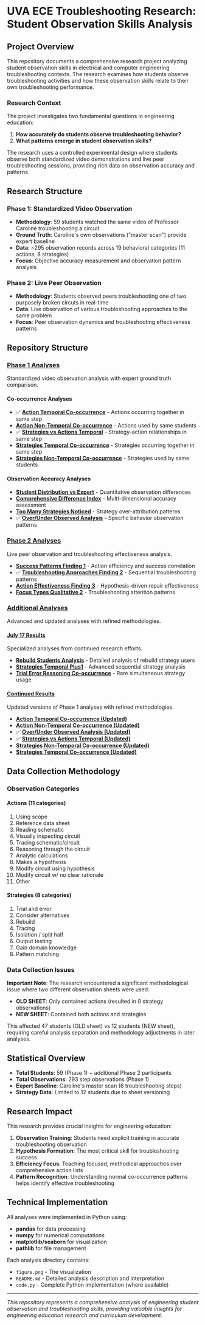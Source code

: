 # UVA ECE Troubleshooting Research: Student Observation Skills Analysis

## Project Overview

This repository documents a comprehensive research project analyzing student observation skills in electrical and computer engineering troubleshooting contexts. The research examines how students observe troubleshooting activities and how these observation skills relate to their own troubleshooting performance.

### Research Context

The project investigates two fundamental questions in engineering education:
1. **How accurately do students observe troubleshooting behavior?**
2. **What patterns emerge in student observation skills?**

The research uses a controlled experimental design where students observe both standardized video demonstrations and live peer troubleshooting sessions, providing rich data on observation accuracy and patterns.

## Research Structure

### Phase 1: Standardized Video Observation
- **Methodology**: 59 students watched the same video of Professor Caroline troubleshooting a circuit
- **Ground Truth**: Caroline's own observations ("master scan") provide expert baseline
- **Data**: ~295 observation records across 19 behavioral categories (11 actions, 8 strategies)
- **Focus**: Objective accuracy measurement and observation pattern analysis

### Phase 2: Live Peer Observation  
- **Methodology**: Students observed peers troubleshooting one of two purposely broken circuts in real-time
- **Data**: Live observation of various troubleshooting approaches to the same problem
- **Focus**: Peer observation dynamics and troubleshooting effectiveness patterns

## Repository Structure

### [Phase 1 Analyses](./Phase_1/)
Standardized video observation analysis with expert ground truth comparison.

#### Co-occurrence Analyses
- ✅ **[Action Temporal Co-occurrence](./Phase_1/Action_Temporal_Cooccurrence/)** - Actions occurring together in same step
- **[Action Non-Temporal Co-occurrence](./Phase_1/Action_NonTemporal_Cooccurrence/)** - Actions used by same students
- ✅ **[Strategies vs Actions Temporal](./Phase_1/Strategies_vs_Actions_Temporal/)** - Strategy-action relationships in same step
- **[Strategies Temporal Co-occurrence](./Phase_1/Strategies_Temporal_Cooccurrence/)** - Strategies occurring together in same step  
- **[Strategies Non-Temporal Co-occurrence](./Phase_1/Strategies_NonTemporal_Cooccurrence/)** - Strategies used by same students

#### Observation Accuracy Analyses  
- **[Student Distribution vs Expert](./Phase_1/Student_Distribution_vs_Expert/)** - Quantitative observation differences
- **[Comprehensive Difference Index](./Phase_1/Comprehensive_Difference_Index/)** - Multi-dimensional accuracy assessment
- **[Too Many Strategies Noticed](./Phase_1/Too_Many_Strategies_Noticed/)** - Strategy over-attribution patterns
- ✅ **[Over/Under Observed Analysis](./Phase_1/Over_Under_Observed_Analysis/)** - Specific behavior observation patterns

### [Phase 2 Analyses](./Phase_2/)
Live peer observation and troubleshooting effectiveness analysis.

- **[Success Patterns Finding 1](./Phase_2/Success_Patterns_Finding_1/)** - Action efficiency and success correlation
- ✅ **[Troubleshooting Approaches Finding 2](./Phase_2/Troubleshooting_Approaches_Finding_2/)** - Sequential troubleshooting patterns
- **[Action Effectiveness Finding 3](./Phase_2/Action_Effectiveness_Finding_3/)** - Hypothesis-driven repair effectiveness
- **[Focus Types Qualitative 2](./Phase_2/Focus_Types_Qualitative_2/)** - Troubleshooting attention patterns

### [Additional Analyses](./Additional_Analyses/)
Advanced and updated analyses with refined methodologies.

#### [July 17 Results](./Additional_Analyses/July_17_Results/)
Specialized analyses from continued research efforts.

- **[Rebuild Students Analysis](./Additional_Analyses/July_17_Results/Rebuild_Students_Analysis/)** - Detailed analysis of rebuild strategy users
- **[Strategies Temporal Plus1](./Additional_Analyses/July_17_Results/Strategies_Temporal_Plus1/)** - Advanced sequential strategy analysis
- **[Trial Error Reasoning Co-occurrence](./Additional_Analyses/July_17_Results/Trial_Error_Reasoning_Cooccurrence/)** - Rare simultaneous strategy usage

#### [Continued Results](./Additional_Analyses/Continued_Results/)
Updated versions of Phase 1 analyses with refined methodologies.

- **[Action Temporal Co-occurrence (Updated)](./Additional_Analyses/Continued_Results/Action_Temporal_Cooccurrence/)**
- **[Action Non-Temporal Co-occurrence (Updated)](./Additional_Analyses/Continued_Results/Action_NonTemporal_Cooccurrence/)**
- ✅ **[Over/Under Observed Analysis (Updated)](./Additional_Analyses/Continued_Results/Over_Under_Observed_Analysis/)**
- ✅ **[Strategies vs Actions Temporal (Updated)](./Additional_Analyses/Continued_Results/Strategies_vs_Actions_Temporal/)**
- **[Strategies Non-Temporal Co-occurrence (Updated)](./Additional_Analyses/Continued_Results/Strategies_NonTemporal_Cooccurrence/)**
- **[Strategies Temporal Co-occurrence (Updated)](./Additional_Analyses/Continued_Results/Strategies_Temporal_Cooccurrence/)**

## Data Collection Methodology

### Observation Categories

#### Actions (11 categories)
1. Using scope
2. Reference data sheet  
3. Reading schematic
4. Visually inspecting circuit
5. Tracing schematic/circuit
6. Reasoning through the circuit
7. Analytic calculations
8. Makes a hypothesis
9. Modify circuit using hypothesis
10. Modify circuit w/ no clear rationale
11. Other

#### Strategies (8 categories)
1. Trial and error
2. Consider alternatives
3. Rebuild
4. Tracing
5. Isolation / split half
6. Output testing
7. Gain domain knowledge
8. Pattern matching

### Data Collection Issues

**Important Note**: The research encountered a significant methodological issue where two different observation sheets were used:
- **OLD SHEET**: Only contained actions (resulted in 0 strategy observations)
- **NEW SHEET**: Contained both actions and strategies

This affected 47 students (OLD sheet) vs 12 students (NEW sheet), requiring careful analysis separation and methodology adjustments in later analyses.

## Statistical Overview

- **Total Students**: 59 (Phase 1) + additional Phase 2 participants
- **Total Observations**: 293 step observations (Phase 1)
- **Expert Baseline**: Caroline's master scan (6 troubleshooting steps)
- **Strategy Data**: Limited to 12 students due to sheet versioning

## Research Impact

This research provides crucial insights for engineering education:

1. **Observation Training**: Students need explicit training in accurate troubleshooting observation
2. **Hypothesis Formation**: The most critical skill for troubleshooting success
3. **Efficiency Focus**: Teaching focused, methodical approaches over comprehensive action lists
4. **Pattern Recognition**: Understanding normal co-occurrence patterns helps identify effective troubleshooting

## Technical Implementation

All analyses were implemented in Python using:
- **pandas** for data processing
- **numpy** for numerical computations
- **matplotlib/seaborn** for visualization
- **pathlib** for file management

Each analysis directory contains:
- `figure.png` - The visualization
- `README.md` - Detailed analysis description and interpretation
- `code.py` - Complete Python implementation (where available)

---

*This repository represents a comprehensive analysis of engineering student observation and troubleshooting skills, providing valuable insights for engineering education research and curriculum development.*
